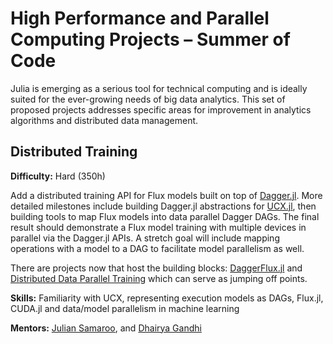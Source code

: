 # High Performance and Parallel Computing Projects – Summer of Code

Julia is emerging as a serious tool for technical computing and is ideally suited for the ever-growing needs of big data analytics. This set of proposed projects addresses specific areas for improvement in analytics algorithms and distributed data management.

## Distributed Training

**Difficulty:** Hard (350h)

Add a distributed training API for Flux models built on top of [Dagger.jl](https://github.com/JuliaParallel/Dagger.jl). More detailed milestones include building Dagger.jl abstractions for [UCX.jl](https://github.com/JuliaParallel/UCX.jl), then building tools to map Flux models into data parallel Dagger DAGs. The final result should demonstrate a Flux model training with multiple devices in parallel via the Dagger.jl APIs. A stretch goal will include mapping operations with a model to a DAG to facilitate model parallelism as well.

There are projects now that host the building blocks: [DaggerFlux.jl](https://github.com/FluxML/DaggerFlux.jl) and [Distributed Data Parallel Training](https://github.com/DhairyaLGandhi/ResNetImageNet.jl) which can serve as jumping off points.

**Skills:** Familiarity with UCX, representing execution models as DAGs, Flux.jl, CUDA.jl and data/model parallelism in machine learning

**Mentors:** [Julian Samaroo](https://github.com/jpsamaroo), and [Dhairya Gandhi](https://github.com/DhairyaLGandhi)
